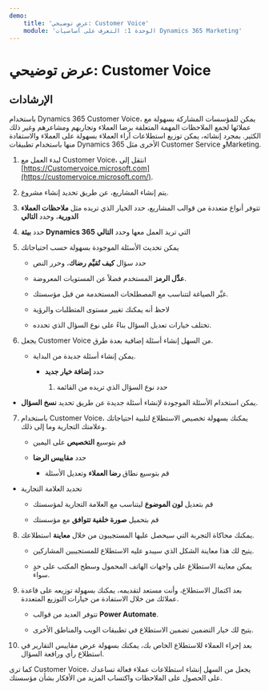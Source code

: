 ```yaml
---
demo:
    title: 'عرض توضيحي: Customer Voice'
    module: 'الوحدة 1: التعرف على أساسيات Dynamics 365 Marketing'
---
```


# عرض توضيحي: Customer Voice

## الإرشادات

باستخدام Dynamics 365 Customer Voice، يمكن للمؤسسات المشاركة بسهولة مع عملائها لجمع الملاحظات المهمة المتعلقة برضا العملاء وتجاربهم ومشاعرهم وغير ذلك الكثير. بمجرد إنشائه، يمكن توزيع استطلاعات آراء العملاء بسهولة على العملاء والاستفادة منها باستخدام تطبيقات Dynamics 365 الأخرى مثل Customer Service وMarketing. 

1. لبدء العمل مع Customer Voice، انتقل إلى [https://Customervoice.microsoft.com](https://customervoice.microsoft.com/). 

2. يتم إنشاء المشاريع، عن طريق تحديد إنشاء مشروع.

3. تتوفر أنواع متعددة من قوالب المشاريع، حدد الخيار الذي تريده مثل **ملاحظات العملاء الدورية**، وحدد **التالي**

4. حدد **بيئة Dynamics 365** التي تريد العمل معها وحدد **التالي**

5. يمكن تحديث الأسئلة الموجودة بسهولة حسب احتياجاتك

	- حدد سؤال **كيف تُقيِّم رضاك**، وحرر النص

	- **عدِّل الرمز** المستخدم فضلاً عن المستويات المعروضة. 

	- غيِّر الصياغة لتتناسب مع المصطلحات المستخدمة من قبل مؤسستك. 

	- لاحظ أنه يمكنك تغيير مستوى المتطلبات والرؤية

	- تختلف خيارات تعديل السؤال بناءً على نوع السؤال الذي تحدده.

6. يجعل Customer Voice من السهل إنشاء أسئلة إضافية بعدة طرق. 

	- يمكن إنشاء أسئلة جديدة من البداية.

		- حدد **إضافة خيار جديد**

			1. حدد نوع السؤال الذي تريده من القائمة

- يمكن استخدام الأسئلة الموجودة لإنشاء أسئلة جديدة عن طريق تحديد **نسخ السؤال**.

7. باستخدام Customer Voice، يمكنك بسهولة تخصيص الاستطلاع لتلبية احتياجاتك وعلامتك التجارية وما إلى ذلك. 

	- قم بتوسيع **التخصيص** على اليمين

	- حدد **مقاييس الرضا**

		- قم بتوسيع نطاق **رضا العملاء** وتعديل الأسئلة

- تحديد العلامة التجارية

	- قم بتعديل **لون الموضوع** ليتناسب مع العلامة التجارية لمؤسستك

	- قم بتحميل **صورة خلفية تتوافق** مع مؤسستك

8. يمكنك محاكاة التجربة التي سيحصل عليها المستجيبون من خلال **معاينة** استطلاعك. 

	- يتيح لك هذا معاينة الشكل الذي سيبدو عليه الاستطلاع للمستجيبين المشاركين. 

	- يمكن معاينة الاستطلاع على واجهات الهاتف المحمول وسطح المكتب على حدٍ سواء. 

9. بعد اكتمال الاستطلاع، وأنت مستعد لتقديمه، يمكنك بسهولة توزيعه على قاعدة عملائك من خلال الاستفادة من خيارات التوزيع المتعددة.

	- تتوفر العديد من قوالب **Power Automate**. 

	- يتيح لك خيار التضمين تضمين الاستطلاع في تطبيقات الويب والمناطق الأخرى. 

10. بعد إجراء العملاء للاستطلاع الخاص بك، يمكنك بسهولة عرض مقاييس التقارير في استطلاع رأي ورافعة السؤال. 

كما ترى Customer Voice، يجعل من السهل إنشاء استطلاعات عملاء فعالة تساعدك على الحصول على الملاحظات واكتساب المزيد من الأفكار بشأن مؤسستك. 

 
